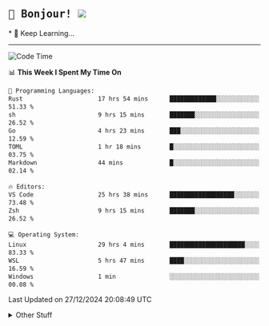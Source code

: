 
<h2>
    <samp>🎉 Bonjour!  <img src="https://media.giphy.com/media/mGcNjsfWAjY5AEZNw6/giphy.gif" width="50"></samp>
</h2>
* 🧐 Keep Learning...
<hr>

<!--START_SECTION:waka-->
![Code Time](http://img.shields.io/badge/Code%20Time-3%2C458%20hrs%2027%20mins-blue)

📊 **This Week I Spent My Time On** 

```text
💬 Programming Languages: 
Rust                     17 hrs 54 mins      █████████████░░░░░░░░░░░░   51.33 % 
sh                       9 hrs 15 mins       ███████░░░░░░░░░░░░░░░░░░   26.52 % 
Go                       4 hrs 23 mins       ███░░░░░░░░░░░░░░░░░░░░░░   12.59 % 
TOML                     1 hr 18 mins        █░░░░░░░░░░░░░░░░░░░░░░░░   03.75 % 
Markdown                 44 mins             █░░░░░░░░░░░░░░░░░░░░░░░░   02.14 % 

🔥 Editors: 
VS Code                  25 hrs 38 mins      ██████████████████░░░░░░░   73.48 % 
Zsh                      9 hrs 15 mins       ███████░░░░░░░░░░░░░░░░░░   26.52 % 

💻 Operating System: 
Linux                    29 hrs 4 mins       █████████████████████░░░░   83.33 % 
WSL                      5 hrs 47 mins       ████░░░░░░░░░░░░░░░░░░░░░   16.59 % 
Windows                  1 min               ░░░░░░░░░░░░░░░░░░░░░░░░░   00.08 % 
```


 Last Updated on 27/12/2024 20:08:49 UTC
<!--END_SECTION:waka-->

<details >
    <summary>Other Stuff</summary>
<p align="center">
    <img src="https://api.githubtrends.io/user/svg/XmchxUp/langs?time_range=one_year&include_private=True&theme=classic" />
    <img src="https://api.githubtrends.io/user/svg/XmchxUp/repos?time_range=one_year&include_private=True&theme=classic" />
</p>

<table align="center">
  <tr>
    <td width="50%">
     <img width="100%" src="./github-metrics.svg">
    </td>
    <td width="50%">
     <img width="100%" src="./github-metrics/achievements.compact.svg" />
     <img width="100%" src="./github-metrics/wakatime.svg" />
     <img width="100%" src="./github-metrics/stars.svg" />
     <img width="100%" src="https://github-profile-trophy.vercel.app/?username=xmchxup" />
     <img height="110rem" src="https://github-readme-stats.vercel.app/api?username=xmchxup&hide_border=true&show_icons=true&include_all_commits=true&bg_color=0,EC6C6C,FFD479,FFFC79,73FA79&theme=graywhite&locale=en" />
     <img height="110rem" src="https://github-readme-stats.vercel.app/api/top-langs/?username=xmchxup&hide=css,scss,html&langs_count=8&hide_border=true&layout=compact&bg_color=0,73FA79,73FDFF,D783FF&theme=graywhite&locale=en" />
     <img width="100%" src="https://github-readme-streak-stats.herokuapp.com/?user=XmchxUp" />
    </td>
  </tr>
</table>

<!-- GitHub Activity Graph -->
<!--
<table align="center">
  <tr>
    <td colspan="2">
      <img width="100%" src="https://github-readme-activity-graph.vercel.app/graph?username=xmchxup&area=true&hide_border=true&theme=redical" />
    </td>
  </tr>
</table>

</details>
-->

<hr>


<p align="center">
    <i>You can learn anything!</i>
    <p align="center">
        <img src="https://visitor-badge.laobi.icu/badge?page_id=xmchxup" alt="visitor badge"/>       
    </p>
</p>

<!--
<picture>
  <source media="(prefers-color-scheme: dark)" srcset="https://raw.githubusercontent.com/XmchxUp/XmchxUp/output/github-snake-dark.svg" />
  <source media="(prefers-color-scheme: light)" srcset="https://raw.githubusercontent.com/XmchxUp/XmchxUp/output/github-snake.svg" />
  <img alt="github-snake" src="https://raw.githubusercontent.com/XmchxUp/XmchxUp/output/github-snake.svg" />
</picture>
-->
